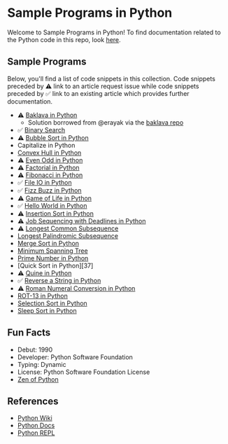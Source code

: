 # Sample Programs in Python

Welcome to Sample Programs in Python! To find documentation related to the Python 
code in this repo, look [here][trc-python-docs].

## Sample Programs

Below, you'll find a list of code snippets in this collection.
Code snippets preceded by :warning: link to an article request 
issue while code snippets preceded by :white_check_mark: link
to an existing article which provides further documentation.

- :warning: [Baklava in Python][baklava-article-issue]
  - Solution borrowed from @erayak via the [baklava repo][baklava-repo]
- :white_check_mark: [Binary Search][binary-search-article]
- :warning: [Bubble Sort in Python][bubble-sort-article-issue]
- Capitalize in Python
- [Convex Hull in Python][44]
- :warning: [Even Odd in Python][even-odd-article-issue]
- :warning: [Factorial in Python][factorial-article-issue]
- :warning: [Fibonacci in Python][fibonacci-article-issue]
- :white_check_mark: [File IO in Python][file-io-article]
- :white_check_mark: [Fizz Buzz in Python][fizz-buzz-article]
- :warning: [Game of Life in Python][game-of-life-article-issue]
- :white_check_mark: [Hello World in Python][hello-world-article]
- :warning: [Insertion Sort in Python][insertion-sort-article-issue]
- :warning: [Job Sequencing with Deadlines in Python][job-sequencing-article-issue]
- :warning: [Longest Common Subsequence][lcs-article-issue]
- [Longest Palindromic Subsequence][42]
- [Merge Sort in Python][merge-sort-article-issue]
- [Minimum Spanning Tree][43]
- [Prime Number in Python][prime-number-article-issue]
- [Quick Sort in Python][37]
- :warning: [Quine in Python][quine-article-issue]
- :white_check_mark: [Reverse a String in Python][reverse-a-string-article]
- :warning: [Roman Numeral Conversion in Python][roman-numeral-article-issue]
- [ROT-13 in Python][rot-13-article-issue]
- [Selection Sort in Python][selection-sort-article-issue]
- [Sleep Sort in Python][45]

## Fun Facts

- Debut: 1990
- Developer: Python Software Foundation
- Typing: Dynamic
- License: Python Software Foundation License
- [Zen of Python][zen-of-python]

## References

- [Python Wiki][python-wiki]
- [Python Docs][python-website]
- [Python REPL][python-online-repl]

[baklava-repo]: https://github.com/toturkmen/baklava
[python-online-repl]: https://repl.it/languages/python3
[python-website]: https://www.python.org/
[python-wiki]: https://en.wikipedia.org/wiki/Python_(programming_language)
[zen-of-python]: https://www.python.org/dev/peps/pep-0020/

[binary-search-article]: https://sample-programs.therenegadecoder.com/projects/binary-search/python/
[file-io-article]: https://therenegadecoder.com/code/file-io-in-python/
[fizz-buzz-article]: https://therenegadecoder.com/code/fizz-buzz-in-python/
[hello-world-article]: https://therenegadecoder.com/code/hello-world-in-python/
[reverse-a-string-article]: https://therenegadecoder.com/code/reverse-a-string-in-python/
[trc-python-docs]: https://sample-programs.therenegadecoder.com/languages/python/

[baklava-article-issue]: https://github.com/TheRenegadeCoder/sample-programs-website/issues/190
[bubble-sort-article-issue]: https://github.com/TheRenegadeCoder/sample-programs-website/issues/125
[even-odd-article-issue]: https://github.com/TheRenegadeCoder/sample-programs-website/issues/389
[factorial-article-issue]: https://github.com/TheRenegadeCoder/sample-programs-website/issues/115
[fibonacci-article-issue]: https://github.com/TheRenegadeCoder/sample-programs-website/issues/173
[game-of-life-article-issue]: https://github.com/jrg94/sample-programs/issues/111
[insertion-sort-article-issue]: https://github.com/TheRenegadeCoder/sample-programs-website/issues/114
[job-sequencing-article-issue]: https://github.com/TheRenegadeCoder/sample-programs-website/issues/70
[lcs-article-issue]: https://github.com/TheRenegadeCoder/sample-programs-website/issues/90
[merge-sort-article-issue]: https://github.com/TheRenegadeCoder/sample-programs-website/issues/113
[prime-number-article-issue]: https://github.com/TheRenegadeCoder/sample-programs-website/issues/112
[quick-sort-article-issue]: https://github.com/TheRenegadeCoder/sample-programs-website/issues/111
[quine-article-issue]: https://github.com/TheRenegadeCoder/sample-programs-website/issues/223
[roman-numeral-article-issue]: https://github.com/TheRenegadeCoder/sample-programs-website/issues/171
[rot-13-article-issue]: https://github.com/TheRenegadeCoder/sample-programs-website/issues/305
[selection-sort-article-issue]: https://github.com/TheRenegadeCoder/sample-programs-website/issues/110

[42]: https://github.com/TheRenegadeCoder/sample-programs/blob/master/archive/p/python/longest_palindrome_substring.py
[43]: https://github.com/TheRenegadeCoder/sample-programs/issues/1536
[44]: https://github.com/TheRenegadeCoder/sample-programs/issues/1535
[45]: https://github.com/TheRenegadeCoder/sample-programs/issues/1988
